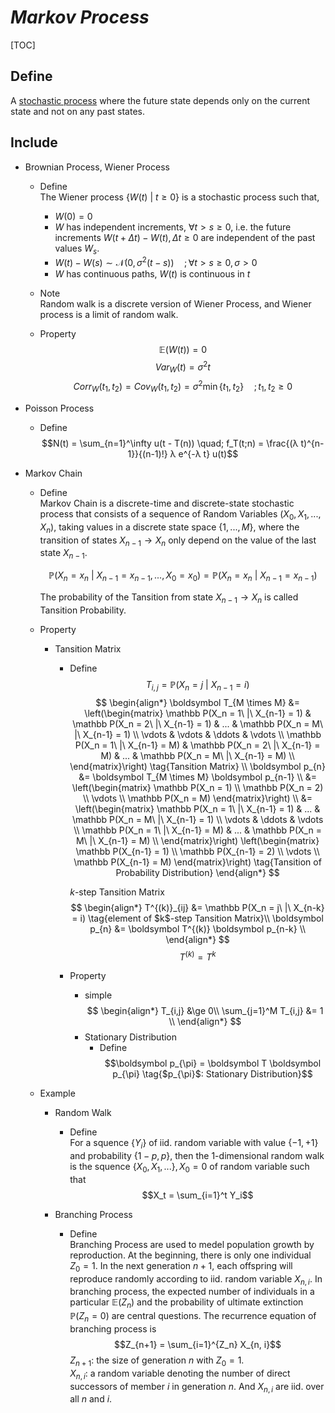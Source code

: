 # $Markov\ Process$

[TOC]

## Define
A [stochastic process](./Stochastic_Process.md) where the future state depends only on the current state and not on any past states.

## Include

* Brownian Process, Wiener Process 
  - Define  
    The Wiener process $\{W(t) \ |\ t \ge 0\}$ is a stochastic process such that,
    - $W(0) = 0$
    - $W$ has independent increments, $\forall t > s \ge 0$, i.e. the future increments $W(t+\Delta t) - W(t), \Delta t \ge 0$ are independent of the past values $W_s$.
    - $W(t) - W(s) \sim \mathcal N(0, \sigma^2(t-s)) \quad; \forall t > s \ge 0, \sigma > 0$
    - $W$ has continuous paths, $W(t)$ is continuous in $t$ 

  - Note  
    Random walk is a discrete version of Wiener Process, and Wiener process is a limit of random walk.

  - Property
    $$\mathbb E(W(t)) = 0$$
    $$Var_{W}(t) = \sigma^2 t$$
    $$Corr_{W}(t_1, t_2) = Cov_W(t_1, t_2) = \sigma^2 \min \{t_1, t_2\} \quad; t_1, t_2 \ge 0$$

* Poisson Process  
  - Define  
    $$N(t) = \sum_{n=1}^\infty u(t - T(n)) \quad; f_T(t;n) = \frac{(λ t)^{n-1}}{(n-1)!} λ e^{-λ t} u(t)$$

* Markov Chain
  - Define  
    Markov Chain is a discrete-time and discrete-state stochastic process that consists of a sequence of Random Variables $(X_0, X_1, ..., X_n)$, taking values in a discrete state space $\{1, ..., M\}$, where the transition of states $X_{n-1} \to X_{n}$ only depend on the value of the last state $X_{n-1}$.

    $$\mathbb P(X_n = x_n \ |\ X_{n-1} = x_{n-1}, ..., X_{0} = x_{0}) = \mathbb P(X_n = x_n \ |\ X_{n-1} = x_{n-1})  \tag{Tansition Probability}$$  

    The probability of the Tansition from state $X_{n-1} \to X_{n}$ is called Tansition Probability.

  - Property
    * Tansition Matrix
      - Define
        $$T_{i,j} = \mathbb P(X_n = j\ |\ X_{n-1} = i)  \tag{$i \to j$}$$
        $$
        \begin{align*}
          \boldsymbol T_{M \times M} &= \left(\begin{matrix}
            \mathbb P(X_n = 1\ |\ X_{n-1} = 1) & \mathbb P(X_n = 2\ |\ X_{n-1} = 1) & ... & \mathbb P(X_n = M\ |\ X_{n-1} = 1)  \\
            \vdots & \vdots & \ddots & \vdots \\
            \mathbb P(X_n = 1\ |\ X_{n-1} = M) & \mathbb P(X_n = 2\ |\ X_{n-1} = M) & ... & \mathbb P(X_n = M\ |\ X_{n-1} = M)  \\
          \end{matrix}\right) \tag{Tansition Matrix} \\
          \boldsymbol p_{n} &= \boldsymbol T_{M \times M} \boldsymbol p_{n-1}  \\
          &= \left(\begin{matrix} \mathbb P(X_n = 1) \\ \mathbb P(X_n = 2) \\ \vdots \\ \mathbb P(X_n = M) \end{matrix}\right)  \\
          &= \left(\begin{matrix}
          \mathbb P(X_n = 1\ |\ X_{n-1} = 1) & ... & \mathbb P(X_n = M\ |\ X_{n-1} = 1)  \\
          \vdots & \ddots & \vdots \\
          \mathbb P(X_n = 1\ |\ X_{n-1} = M) & ... & \mathbb P(X_n = M\ |\ X_{n-1} = M)  \\
          \end{matrix}\right)
          \left(\begin{matrix} \mathbb P(X_{n-1} = 1) \\ \mathbb P(X_{n-1} = 2) \\ \vdots \\ \mathbb P(X_{n-1} = M) \end{matrix}\right)  \tag{Tansition of Probability Distribution}
        \end{align*}
        $$

        $k$-step Tansition Matrix
        $$
        \begin{align*}
        T^{(k)}_{ij} &= \mathbb P(X_n = j\ |\ X_{n-k} = i)  \tag{element of $k$-step Tansition Matrix}\\
          \boldsymbol p_{n} &= \boldsymbol T^{(k)} \boldsymbol p_{n-k}  \\
        \end{align*}
        $$
        $$T^{(k)} = T^k$$ 

      - Property
        - simple
          $$
          \begin{align*}
            T_{i,j} &\ge 0\\
            \sum_{j=1}^M T_{i,j} &= 1  \\
          \end{align*}
          $$

        * Stationary Distribution
          - Define 
            $$\boldsymbol p_{\pi} = \boldsymbol T \boldsymbol p_{\pi}  \tag{$p_{\pi}$: Stationary Distribution}$$


  - Example

    * Random Walk
      - Define  
        For a squence $\{Y_i\}$ of iid. random variable with value $\{-1, +1\}$ and probability $\{1-p, p\}$, then the 1-dimensional random walk is the squence $\{X_0, X_1, ...\}, X_0 = 0$ of random variable such that
        $$X_t = \sum_{i=1}^t Y_i$$


    * Branching Process 
      - Define  
        Branching Process are used to medel population growth by reproduction. At the beginning, there is only one individual $Z_0 = 1$. In the next generation $n+1$, each offspring will reproduce randomly according to iid. random variable $X_{n,i}$. In branching process, the expected number of individuals in a particular $\mathbb E(Z_n)$ and the probability of ultimate extinction $\mathbb P(Z_n = 0)$ are central questions. The recurrence equation of branching process is 
        $$Z_{n+1} = \sum_{i=1}^{Z_n} X_{n, i}$$
        $Z_{n+1}$: the size of generation $n$ with $Z_0 = 1$.  
        $X_{n, i}$: a random variable denoting the number of direct successors of member $i$ in generation $n$. And $X_{n,i}$ are iid. over all $n$ and $i$.  



​      